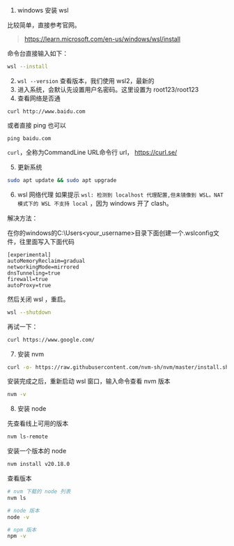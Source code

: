 1. windows 安装 wsl

比较简单，直接参考官网。

> https://learn.microsoft.com/en-us/windows/wsl/install

命令台直接输入如下：

```bash
wsl --install
```

2. `wsl --version` 查看版本，我们使用 wsl2，最新的
3. 进入系统，会默认先设置用户名密码。这里设置为 root123/root123
4. 查看网络是否通

```
curl http://www.baidu.com
```

或者直接 ping 也可以

```
ping baidu.com
```

`curl`，全称为CommandLine URL命令行 url， https://curl.se/

5. 更新系统

```bash
sudo apt update && sudo apt upgrade
```

6. wsl 网络代理
如果提示 `wsl: 检测到 localhost 代理配置,但未镜像到 WSL。NAT 模式下的 WSL 不支持 local` ，因为 windows 开了 clash。

解决方法：


在你的windows的C:\Users\<your_username>目录下面创建一个.wslconfig文件，往里面写入下面代码

```
[experimental]
autoMemoryReclaim=gradual  
networkingMode=mirrored
dnsTunneling=true
firewall=true
autoProxy=true
```

然后关闭 wsl ，重启。

```bash
wsl --shutdown
```

再试一下：

```bash
curl https://www.google.com/
```

7. 安装 nvm

```bash
curl -o- https://raw.githubusercontent.com/nvm-sh/nvm/master/install.sh | bash
```

安装完成之后，重新启动 wsl 窗口，输入命令查看 nvm 版本

```bash
nvm -v
```

8. 安装 node

先查看线上可用的版本

```bash
nvm ls-remote
```

安装一个版本的 node

```bash
nvm install v20.18.0
```

查看版本

```bash
# nvm 下载的 node 列表
nvm ls

# node 版本
node -v

# npm 版本
npm -v
```